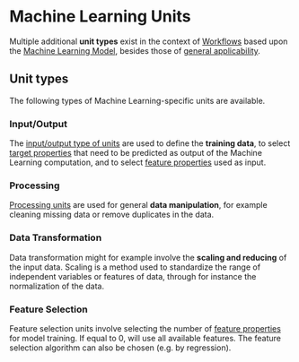 # Machine Learning Units

Multiple additional **unit types** exist in the context of [Workflows](../../workflows/overview.md) based upon the [Machine Learning Model](overview.md), besides those of [general applicability](../../workflows/components/units.md).

## Unit types

The following types of Machine Learning-specific units are available.

### Input/Output

The [input/output type of units](../../workflows/components/units.md#i/o) are used to define the **training data**, to select [target properties](../../properties/classification/machine-learning.md) that need to be predicted as output of the Machine Learning computation, and to select [feature properties](../../properties/classification/machine-learning.md) used as input.

### Processing

[Processing units](../../workflows/components/units.md#processing) are used for general **data manipulation**, for example cleaning missing data or remove duplicates in the data.
 
### Data Transformation

Data transformation might for example involve the **scaling and reducing** of the input data. Scaling is a method used to standardize the range of independent variables or features of data, through for instance the normalization of the data.
 
### Feature Selection

Feature selection units involve selecting the number of [feature properties](../../properties/classification/machine-learning.md) for model training. If equal to 0, will use all available features. The feature selection algorithm can also be chosen (e.g. by regression).
